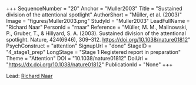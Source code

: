 +++
SequenceNumber = "20"
Anchor = "Muller2003"
Title = "Sustained division of the attentional spotlight"
AuthorShort = "Müller, et al. (2003)"
Image = "figures/Muller2003.png"
StudyId = "Muller2003"
LeadFullName = "Richard Naar"
PersonId = "rnaar"
Reference = "Müller, M. M., Malinowski, P., Gruber, T., & Hillyard, S. A. (2003). Sustained division of the attentional spotlight. Nature, 424(6946), 309–312. https://doi.org/10.1038/nature01812"
PsychConstruct = "attention"
SignupUrl = "done"
StageID = "4_stage1_prep"
LongStage = "Stage 1 Registered report in preparation"
Theme = "Attention"
DOI = "10.1038/nature01812"
DoiUrl = "https://dx.doi.org/10.1038/nature01812"
PublicationId = "None"
+++

Lead: [Richard Naar](/people/#rnaar)